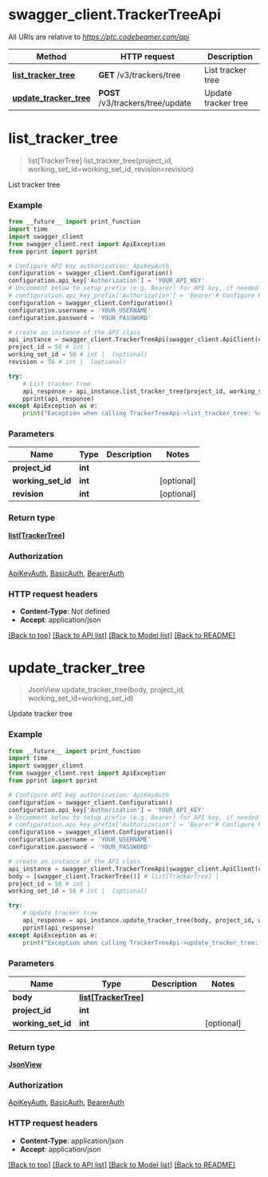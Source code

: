# swagger_client.TrackerTreeApi

All URIs are relative to *https://ptc.codebeamer.com/api*

Method | HTTP request | Description
------------- | ------------- | -------------
[**list_tracker_tree**](TrackerTreeApi.md#list_tracker_tree) | **GET** /v3/trackers/tree | List tracker tree
[**update_tracker_tree**](TrackerTreeApi.md#update_tracker_tree) | **POST** /v3/trackers/tree/update | Update tracker tree

# **list_tracker_tree**
> list[TrackerTree] list_tracker_tree(project_id, working_set_id=working_set_id, revision=revision)

List tracker tree

### Example
```python
from __future__ import print_function
import time
import swagger_client
from swagger_client.rest import ApiException
from pprint import pprint

# Configure API key authorization: ApiKeyAuth
configuration = swagger_client.Configuration()
configuration.api_key['Authorization'] = 'YOUR_API_KEY'
# Uncomment below to setup prefix (e.g. Bearer) for API key, if needed
# configuration.api_key_prefix['Authorization'] = 'Bearer'# Configure HTTP basic authorization: BasicAuth
configuration = swagger_client.Configuration()
configuration.username = 'YOUR_USERNAME'
configuration.password = 'YOUR_PASSWORD'

# create an instance of the API class
api_instance = swagger_client.TrackerTreeApi(swagger_client.ApiClient(configuration))
project_id = 56 # int | 
working_set_id = 56 # int |  (optional)
revision = 56 # int |  (optional)

try:
    # List tracker tree
    api_response = api_instance.list_tracker_tree(project_id, working_set_id=working_set_id, revision=revision)
    pprint(api_response)
except ApiException as e:
    print("Exception when calling TrackerTreeApi->list_tracker_tree: %s\n" % e)
```

### Parameters

Name | Type | Description  | Notes
------------- | ------------- | ------------- | -------------
 **project_id** | **int**|  | 
 **working_set_id** | **int**|  | [optional] 
 **revision** | **int**|  | [optional] 

### Return type

[**list[TrackerTree]**](TrackerTree.md)

### Authorization

[ApiKeyAuth](../README.md#ApiKeyAuth), [BasicAuth](../README.md#BasicAuth), [BearerAuth](../README.md#BearerAuth)

### HTTP request headers

 - **Content-Type**: Not defined
 - **Accept**: application/json

[[Back to top]](#) [[Back to API list]](../README.md#documentation-for-api-endpoints) [[Back to Model list]](../README.md#documentation-for-models) [[Back to README]](../README.md)

# **update_tracker_tree**
> JsonView update_tracker_tree(body, project_id, working_set_id=working_set_id)

Update tracker tree

### Example
```python
from __future__ import print_function
import time
import swagger_client
from swagger_client.rest import ApiException
from pprint import pprint

# Configure API key authorization: ApiKeyAuth
configuration = swagger_client.Configuration()
configuration.api_key['Authorization'] = 'YOUR_API_KEY'
# Uncomment below to setup prefix (e.g. Bearer) for API key, if needed
# configuration.api_key_prefix['Authorization'] = 'Bearer'# Configure HTTP basic authorization: BasicAuth
configuration = swagger_client.Configuration()
configuration.username = 'YOUR_USERNAME'
configuration.password = 'YOUR_PASSWORD'

# create an instance of the API class
api_instance = swagger_client.TrackerTreeApi(swagger_client.ApiClient(configuration))
body = [swagger_client.TrackerTree()] # list[TrackerTree] | 
project_id = 56 # int | 
working_set_id = 56 # int |  (optional)

try:
    # Update tracker tree
    api_response = api_instance.update_tracker_tree(body, project_id, working_set_id=working_set_id)
    pprint(api_response)
except ApiException as e:
    print("Exception when calling TrackerTreeApi->update_tracker_tree: %s\n" % e)
```

### Parameters

Name | Type | Description  | Notes
------------- | ------------- | ------------- | -------------
 **body** | [**list[TrackerTree]**](TrackerTree.md)|  | 
 **project_id** | **int**|  | 
 **working_set_id** | **int**|  | [optional] 

### Return type

[**JsonView**](JsonView.md)

### Authorization

[ApiKeyAuth](../README.md#ApiKeyAuth), [BasicAuth](../README.md#BasicAuth), [BearerAuth](../README.md#BearerAuth)

### HTTP request headers

 - **Content-Type**: application/json
 - **Accept**: application/json

[[Back to top]](#) [[Back to API list]](../README.md#documentation-for-api-endpoints) [[Back to Model list]](../README.md#documentation-for-models) [[Back to README]](../README.md)

